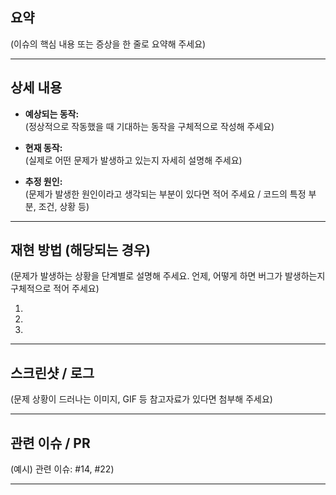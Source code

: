 ## 요약

(이슈의 핵심 내용 또는 증상을 한 줄로 요약해 주세요)

---

## 상세 내용

- **예상되는 동작:**  
  (정상적으로 작동했을 때 기대하는 동작을 구체적으로 작성해 주세요)

- **현재 동작:**  
  (실제로 어떤 문제가 발생하고 있는지 자세히 설명해 주세요)

- **추정 원인:**  
  (문제가 발생한 원인이라고 생각되는 부분이 있다면 적어 주세요 / 코드의 특정 부분, 조건, 상황 등)

---

## 재현 방법 (해당되는 경우)

(문제가 발생하는 상황을 단계별로 설명해 주세요. 언제, 어떻게 하면 버그가 발생하는지 구체적으로 적어 주세요)

1. 
2. 
3. 

---

## 스크린샷 / 로그

(문제 상황이 드러나는 이미지, GIF 등 참고자료가 있다면 첨부해 주세요)

---

## 관련 이슈 / PR

(예시) 관련 이슈: #14, #22)

---
